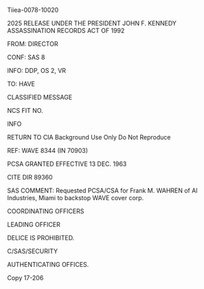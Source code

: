 Tiiea-0078-10020

2025 RELEASE UNDER THE PRESIDENT JOHN F. KENNEDY ASSASSINATION RECORDS ACT OF 1992

FROM: DIRECTOR

CONF: SAS 8

INFO: DDP, OS 2, VR

TO: HAVE

CLASSIFIED MESSAGE

NCS FIT NO.

INFO

RETURN TO CIA
Background Use Only
Do Not Reproduce

REF: WAVE 8344 (IN 70903)

PCSA GRANTED EFFECTIVE 13 DEC. 1963

CITE DIR 89360

SAS COMMENT: Requested PCSA/CSA for Frank M. WAHREN of Al Industries, Miami to backstop WAVE cover corp.

COORDINATING OFFICERS

LEADING OFFICER

DELICE IS PROHIBITED.

C/SAS/SECURITY

AUTHENTICATING OFFICES.

Copy 17-206

